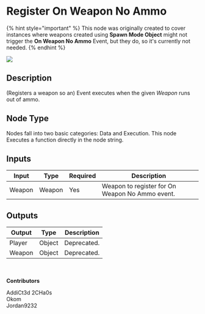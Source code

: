 # Register On Weapon No Ammo

{% hint style="important" %}
This node was originally created to cover instances where weapons created using **Spawn Mode Object** might not trigger the **On Weapon No Ammo** Event, but they do, so it's currently not needed.
{% endhint %}

![](../../../.gitbook/assets/register-on-weapon-no-ammo.png)
## Description
(Registers a weapon so an) Event executes when the given _Weapon_ runs out of ammo.  

## Node Type
Nodes fall into two basic categories: Data and Execution. This node Executes a function directly in the node string.

## Inputs
| Input | Type | Required | Description |
|------------------|------------------|----------|--------------------------------------------------------------|
| Weapon| Weapon | Yes | Weapon to register for On Weapon No Ammo event. |

## Outputs
| Output | Type | Description |
|------------------|------------------|--------------------------------------------------------------|
| Player | Object | Deprecated. |
| Weapon | Object | Deprecated. |


\
\
**Contributors**

AddiCt3d 2CHa0s \
Okom \
Jordan9232